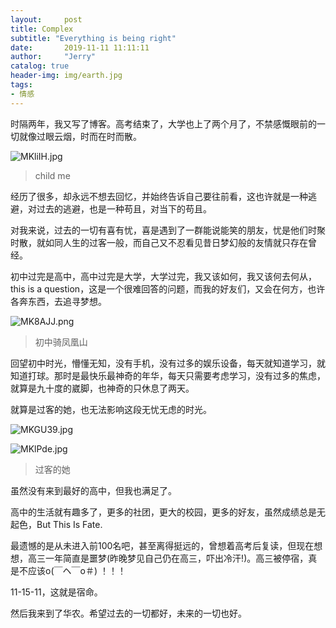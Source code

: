 ```yaml
---
layout:     post
title: Complex
subtitle: "Everything is being right"
date:       2019-11-11 11:11:11
author:     "Jerry"
catalog: true
header-img: img/earth.jpg
tags:
- 情感
---
```


时隔两年，我又写了博客。高考结束了，大学也上了两个月了，不禁感慨眼前的一切就像过眼云烟，时而在时而散。

![MKliIH.jpg](https://s2.ax1x.com/2019/11/10/MKliIH.jpg)

> child me

经历了很多，却永远不想去回忆，并始终告诉自己要往前看，这也许就是一种逃避，对过去的逃避，也是一种苟且，对当下的苟且。

对我来说，过去的一切有喜有忧，喜是遇到了一群能说能笑的朋友，忧是他们时聚时散，就如同人生的过客一般，而自己又不忍看见昔日梦幻般的友情就只存在曾经。

初中过完是高中，高中过完是大学，大学过完，我又该如何，我又该何去何从，this is a question，这是一个很难回答的问题，而我的好友们，又会在何方，也许各奔东西，去追寻梦想。

![MK8AJJ.png](https://s2.ax1x.com/2019/11/10/MK8AJJ.png)

> 初中骑凤凰山

回望初中时光，懵懂无知，没有手机，没有过多的娱乐设备，每天就知道学习，就知道打球。那时是最快乐最神奇的年华，每天只需要考虑学习，没有过多的焦虑，就算是九十度的崴脚，也神奇的只休息了两天。



就算是过客的她，也无法影响这段无忧无虑的时光。

![MKGU39.jpg](https://s2.ax1x.com/2019/11/10/MKGU39.jpg)

![MKlPde.jpg](https://s2.ax1x.com/2019/11/10/MKlPde.jpg)

> 过客的她

虽然没有来到最好的高中，但我也满足了。

高中的生活就有趣多了，更多的社团，更大的校园，更多的好友，虽然成绩总是无起色，But This Is Fate.

最遗憾的是从未进入前100名吧，甚至离得挺远的，曾想着高考后复读，但现在想想，高三一年简直是噩梦(昨晚梦见自己仍在高三，吓出冷汗!)。高三被停宿，真是不应该o(￣ヘ￣o＃)   ！！！

11-15-11，这就是宿命。

然后我来到了华农。希望过去的一切都好，未来的一切也好。







